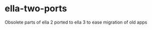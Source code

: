 ella-two-ports
==============

Obsolete parts of ella 2 ported to ella 3 to ease migration of old apps